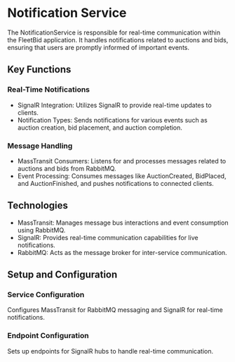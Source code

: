 # Notification Service
The NotificationService is responsible for real-time communication within the FleetBid application. It handles notifications related to auctions and bids, ensuring that users are promptly informed of important events.

## Key Functions

### Real-Time Notifications
- SignalR Integration: Utilizes SignalR to provide real-time updates to clients.
- Notification Types: Sends notifications for various events such as auction creation, bid placement, and auction completion.

### Message Handling
- MassTransit Consumers: Listens for and processes messages related to auctions and bids from RabbitMQ.
- Event Processing: Consumes messages like AuctionCreated, BidPlaced, and AuctionFinished, and pushes notifications to connected clients.


## Technologies
- MassTransit: Manages message bus interactions and event consumption using RabbitMQ.
- SignalR: Provides real-time communication capabilities for live notifications.
- RabbitMQ: Acts as the message broker for inter-service communication.


## Setup and Configuration

### Service Configuration
Configures MassTransit for RabbitMQ messaging and SignalR for real-time notifications.

### Endpoint Configuration
Sets up endpoints for SignalR hubs to handle real-time communication.
